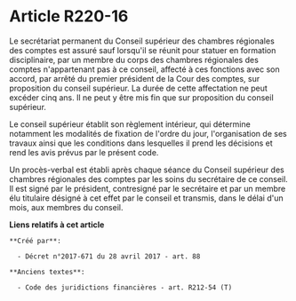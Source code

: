 # Article R220-16

Le secrétariat permanent du Conseil supérieur des chambres régionales des comptes est assuré sauf lorsqu'il se réunit pour
statuer en formation disciplinaire, par un membre du corps des chambres régionales des comptes n'appartenant pas à ce
conseil, affecté à ces fonctions avec son accord, par arrêté du premier président de la Cour des comptes, sur proposition du
conseil supérieur. La durée de cette affectation ne peut excéder cinq ans. Il ne peut y être mis fin que sur proposition du
conseil supérieur. 

Le conseil supérieur établit son règlement intérieur, qui détermine notamment les modalités de fixation de l'ordre du jour,
l'organisation de ses travaux ainsi que les conditions dans lesquelles il prend les décisions et rend les avis prévus par le
présent code. 

Un procès-verbal est établi après chaque séance du Conseil supérieur des chambres régionales des comptes par les soins du
secrétaire de ce conseil. Il est signé par le président, contresigné par le secrétaire et par un membre élu titulaire désigné
à cet effet par le conseil et transmis, dans le délai d'un mois, aux membres du conseil.

**Liens relatifs à cet article**

	**Créé par**:

	  - Décret n°2017-671 du 28 avril 2017 - art. 88

	**Anciens textes**:

	  - Code des juridictions financières - art. R212-54 (T)

